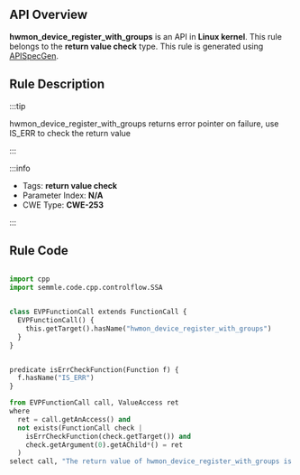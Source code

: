 ---
---


## API Overview
**hwmon_device_register_with_groups** is an API in **Linux kernel**. This rule belongs to the **return value check** type. This rule is generated using [APISpecGen](../../tools/APISpecGen).
## Rule Description

:::tip

hwmon_device_register_with_groups returns error pointer on failure, use IS_ERR to check the return value

:::

:::info

- Tags: **return value check**
- Parameter Index: **N/A**
- CWE Type: **CWE-253**

:::

## Rule Code
```python

import cpp
import semmle.code.cpp.controlflow.SSA


class EVPFunctionCall extends FunctionCall {
  EVPFunctionCall() {
    this.getTarget().hasName("hwmon_device_register_with_groups")
  }
}


predicate isErrCheckFunction(Function f) {
  f.hasName("IS_ERR") 
}

from EVPFunctionCall call, ValueAccess ret
where
  ret = call.getAnAccess() and
  not exists(FunctionCall check |
    isErrCheckFunction(check.getTarget()) and
    check.getArgument(0).getAChild*() = ret
  )
select call, "The return value of hwmon_device_register_with_groups is not checked with IS_ERR."
    
```